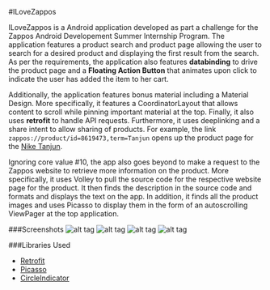 #ILoveZappos

ILoveZappos is a Android application developed as part a challenge for the Zappos Android Developement Summer Internship Program. The application features a product search and product page allowing the user to search for a desired product and displaying the first result from the search.  As per the requirements, the application also features **databinding** to drive the product page and a **Floating Action Button** that animates upon click to indicate the user has added the item to her cart. 

Additionally, the application features bonus material including a Material Design. More specifically, it features a CoordinatorLayout that allows content to scroll while pinning important material at the top. Finally, it also uses **retrofit** to handle API requests. Furthermore, it uses deeplinking and a share intent to allow sharing of products. For example, the link ```zappos://product/id=8619473,term=Tanjun``` opens up the product page for the [Nike Tanjun](http://www.zappos.com/p/nike-tanjun-black-white/product/8619473/color/151).

Ignoring core value #10, the app also goes beyond to make a request to the Zappos website to retrieve more information on the product. More specifically, it uses Volley to pull the source code for the respective website page for the product. It then finds the description in the source code and formats and displays the text on the app. In addition, it finds all the product images and uses Picasso to display them in the form of an autoscrolling ViewPager at the top application. 

###Screenshots
![alt tag](https://github.com/vkhemlani96/ILoveZappos/blob/master/screenshots/1.png)
![alt tag](https://github.com/vkhemlani96/ILoveZappos/blob/master/screenshots/2.png)
![alt tag](https://github.com/vkhemlani96/ILoveZappos/blob/master/screenshots/3.png)
![alt tag](https://github.com/vkhemlani96/ILoveZappos/blob/master/screenshots/4.png)

###Libraries Used
- [Retrofit](https://square.github.io/retrofit/)
- [Picasso](http://square.github.io/picasso/)
- [CircleIndicator](https://github.com/ongakuer/CircleIndicator)
